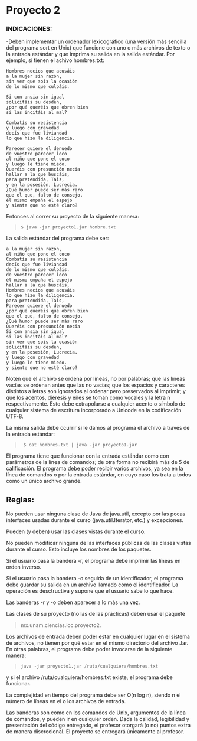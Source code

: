 # Proyecto 2

### INDICACIONES:

-Deben implementar un ordenador lexicográfico (una versión más sencilla del
programa sort en Unix) que funcione con uno o más archivos de texto o la
entrada estándar y que imprima su salida en la salida estándar.
Por ejemplo, si tienen el achivo hombres.txt:

    Hombres necios que acusáis
    a la mujer sin razón,
    sin ver que sois la ocasión
    de lo mismo que culpáis.

    Si con ansia sin igual
    solicitáis su desdén,
    ¿por qué queréis que obren bien
    si las incitáis al mal?

    Combatís su resistencia
    y luego con gravedad
    decís que fue liviandad
    lo que hizo la diligencia.

    Parecer quiere el denuedo
    de vuestro parecer loco
    al niño que pone el coco
    y luego le tiene miedo.
    Queréis con presunción necia
    hallar a la que buscáis,
    para pretendida, Tais,
    y en la posesión, Lucrecia.
    ¿Qué humor puede ser más raro
    que el que, falto de consejo,
    él mismo empaña el espejo
    y siente que no esté claro?

Entonces al correr su proyecto de la siguiente manera:

 > ` $ java -jar proyecto1.jar hombre.txt `

La salida estándar del programa debe ser:

    a la mujer sin razón,
    al niño que pone el coco
    Combatís su resistencia
    decís que fue liviandad
    de lo mismo que culpáis.
    de vuestro parecer loco
    él mismo empaña el espejo
    hallar a la que buscáis,
    Hombres necios que acusáis
    lo que hizo la diligencia.
    para pretendida, Tais,
    Parecer quiere el denuedo
    ¿por qué queréis que obren bien
    que el que, falto de consejo,
    ¿Qué humor puede ser más raro
    Queréis con presunción necia
    Si con ansia sin igual
    si las incitáis al mal?
    sin ver que sois la ocasión
    solicitáis su desdén,
    y en la posesión, Lucrecia.
    y luego con gravedad
    y luego le tiene miedo.
    y siente que no esté claro?

Noten que el archivo se ordena por líneas, no por palabras; que las líneas
vacías se ordenan antes que las no vacías; que los espacios y caracteres
distintos a letras son ignorados al ordenar pero preservados al imprimir; y
que los acentos, diéresis y eñes se toman como vocales y la letra n respectivamente.
Esto debe extrapolarse a cualquier acento o símbolo de cualquier sistema de escritura incorporado a Unicode en la codificación UTF-8.

La misma salida debe ocurrir si le damos
al programa el archivo a través de la entrada estándar:

> ` $ cat hombres.txt | java -jar proyecto1.jar`

El programa tiene que funcionar con la entrada estándar como con
parámetros de la línea de comandos; de otra forma no recibirá más de 5 de
calificación.
El programa debe poder recibir varios archivos, ya sea en la línea de comandos o
por la entrada estándar, en cuyo caso los trata a todos como un único archivo
grande.

## Reglas:

No pueden usar ninguna clase de Java de java.util, excepto por las pocas
interfaces usadas durante el curso (java.util.Iterator, etc.) y excepciones.

Pueden (y deben) usar las clases vistas durante el curso.

No pueden modificar ninguna de las interfaces públicas de las clases vistas
durante el curso. Esto incluye los nombres de los paquetes.

Si el usuario pasa la bandera -r, el programa debe imprimir las líneas en
orden inverso.

Si el usuario pasa la bandera -o seguida de un identificador, el programa
debe guardar su salida en un archivo llamado como el identificador. La
operación es desctructiva y supone que el usuario sabe lo que hace.

Las banderas -r y -o deben aparecer a lo más una vez.

Las clases de su proyecto (no las de las prácticas) deben usar el paquete
> mx.unam.ciencias.icc.proyecto2.

Los archivos de entrada deben poder estar en cualquier lugar en el sistema de
archivos, no tienen por qué estar en el mismo directorio del archivo Jar. En
otras palabras, el programa debe poder invocarse de la siguiente manera:

> `java -jar proyecto1.jar /ruta/cualquiera/hombres.txt`

y si el archivo /ruta/cualquiera/hombres.txt existe, el programa debe
funcionar.

La complejidad en tiempo del programa debe ser O(n log n), siendo n el
número de líneas en el o los archivos de entrada.

Las banderas son como en los comandos de Unix, argumentos de la línea de
comandos, y pueden ir en cualquier orden. Dada la calidad, legibilidad y
presentación del código entregado, el profesor otorgará (o no) puntos extra de
manera discrecional.
El proyecto se entregará únicamente al profesor.
